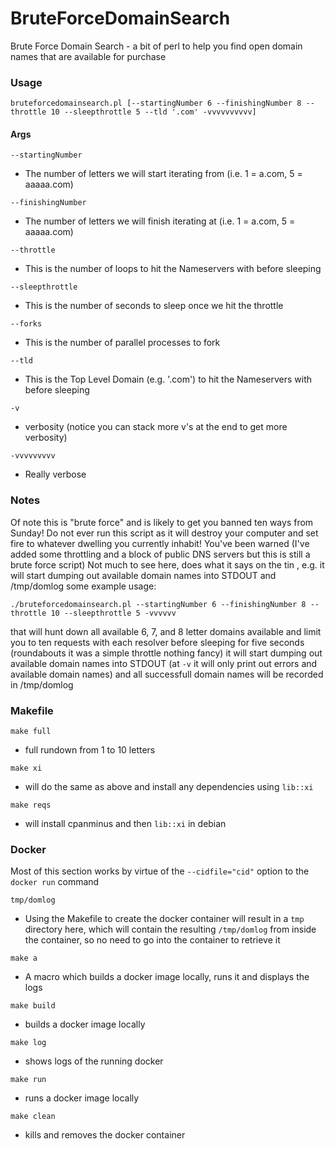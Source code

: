 BruteForceDomainSearch
======================

Brute Force Domain Search - a bit of perl to help you find open domain
names that are available for purchase

### Usage

`bruteforcedomainsearch.pl [--startingNumber 6 --finishingNumber 8 --throttle 10 --sleepthrottle 5 --tld '.com' -vvvvvvvvvv]`

#### Args

`--startingNumber`

* The number of letters we will start iterating from (i.e. 1 = a.com, 5 = aaaaa.com)

`--finishingNumber`

* The number of letters we will finish iterating at (i.e. 1 = a.com, 5 = aaaaa.com)

`--throttle`

* This is the number of loops to hit the Nameservers with before sleeping

`--sleepthrottle`

* This is the number of seconds to sleep once we hit the throttle

`--forks`

* This is the number of parallel processes to fork

`--tld`

* This is the Top Level Domain (e.g. '.com') to hit the Nameservers with before sleeping

`-v`

* verbosity (notice you can stack more v's at the end to get more verbosity)

`-vvvvvvvvv`

* Really verbose

### Notes

Of note this is "brute force" and is likely to get you banned ten ways from Sunday!  Do not ever run this script as it will destroy your computer and set fire to whatever dwelling you currently inhabit!
You've been warned (I've added some throttling and a block of public DNS servers but this is still a brute force script)
Not much to see here, does what it says on the tin , e.g.
it will start dumping out available domain names into STDOUT and /tmp/domlog
some example usage:

`./bruteforcedomainsearch.pl --startingNumber 6 --finishingNumber 8 --throttle 10 --sleepthrottle 5 -vvvvvv`

that will hunt down all available 6, 7, and 8 letter domains available and limit you to ten requests with each resolver before sleeping for five seconds  (roundabouts it was a simple throttle nothing fancy)
it will start dumping out available domain names into STDOUT (at `-v` it will only print out errors and available domain names) and all successfull domain names will be recorded in /tmp/domlog

### Makefile

`make full`

* full rundown from 1 to 10 letters

`make xi`

* will do the same as above and install any dependencies using `lib::xi`

`make reqs`

* will install cpanminus and then `lib::xi` in debian

### Docker

Most of this section works by virtue of the `--cidfile="cid"` option to
the `docker run` command

`tmp/domlog`

* Using the Makefile to create the docker container will result in a `tmp` directory here, which will contain the resulting `/tmp/domlog` from inside the container, so no need to go into the container to retrieve it

`make a`

* A macro which builds a docker image locally, runs it and displays the logs

`make build`

* builds a docker image locally

`make log`

* shows logs of the running docker

`make run`

* runs a docker image locally

`make clean`

* kills and removes the docker container

